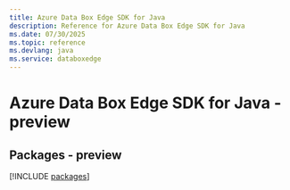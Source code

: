 ```yaml
---
title: Azure Data Box Edge SDK for Java
description: Reference for Azure Data Box Edge SDK for Java
ms.date: 07/30/2025
ms.topic: reference
ms.devlang: java
ms.service: databoxedge
---
```

# Azure Data Box Edge SDK for Java - preview
## Packages - preview
[!INCLUDE [packages](data-box-edge-index.md)]